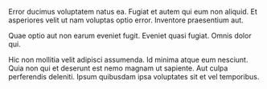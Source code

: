 Error ducimus voluptatem natus ea. Fugiat et autem qui eum non aliquid. Et asperiores velit ut nam voluptas optio error. Inventore praesentium aut.
 Quae optio aut non earum eveniet fugit. Eveniet quasi fugiat. Omnis dolor qui.
 Hic non mollitia velit adipisci assumenda. Id minima atque eum nesciunt. Quia non qui et deserunt est nemo magnam ut sapiente. Aut culpa perferendis deleniti. Ipsum quibusdam ipsa voluptates sit et vel temporibus.